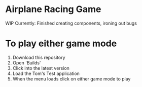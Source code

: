 # Airplane Racing Game

WIP 
Currently: Finished creating components, ironing out bugs

# To play either game mode

  1. Download this repository
  2. Open 'Builds'
  3. Click into the latest version
  4. Load the Tom's Test application
  3. When the menu loads click on either game mode to play
